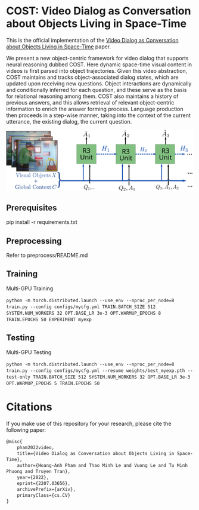 # COST: Video Dialog as Conversation about Objects Living in Space-Time
This is the official implementation of the [Video Dialog as Conversation about Objects Living in Space-Time](https://arxiv.org/abs/2207.03656) paper.

We present a new object-centric framework for video dialog that supports neural reasoning dubbed COST. Here dynamic space-time visual content in videos is first parsed into object trajectories. Given this video abstraction, COST maintains and tracks object-associated dialog states, which are updated upon receiving new questions. Object interactions are dynamically and conditionally inferred for each question, and these serve as the basis for relational reasoning among them. COST also maintains a history of previous answers, and this allows retrieval of relevant object-centric information to enrich the answer forming process. Language production then proceeds in a step-wise manner, taking into the context of the current utterance, the existing dialog, the current question.

![](COST.svg)


## Prerequisites
pip install -r requirements.txt

## Preprocessing
Refer to preprocess/README.md

## Training
Multi-GPU Training

`python -m torch.distributed.launch --use_env --nproc_per_node=8 train.py --config configs/mycfg.yml TRAIN.BATCH_SIZE 512 SYSTEM.NUM_WORKERS 32 OPT.BASE_LR 3e-3 OPT.WARMUP_EPOCHS 8 TRAIN.EPOCHS 50 EXPERIMENT myexp`

## Testing
Multi-GPU Testing

`python -m torch.distributed.launch --use_env --nproc_per_node=8 train.py --config configs/mycfg.yml --resume weights/best_myexp.pth --test-only TRAIN.BATCH_SIZE 512 SYSTEM.NUM_WORKERS 32 OPT.BASE_LR 3e-3 OPT.WARMUP_EPOCHS 5 TRAIN.EPOCHS 50`

# Citations
If you make use of this repository for your research, please cite the following paper:
```
@misc{
    pham2022video,
    title={Video Dialog as Conversation about Objects Living in Space-Time}, 
    author={Hoang-Anh Pham and Thao Minh Le and Vuong Le and Tu Minh Phuong and Truyen Tran},
    year={2022},
    eprint={2207.03656},
    archivePrefix={arXiv},
    primaryClass={cs.CV}
}
```
